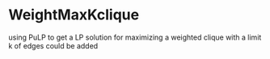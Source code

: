 # WeightMaxKclique
using PuLP to get a LP solution for maximizing a weighted clique with a limit k of edges could be added

